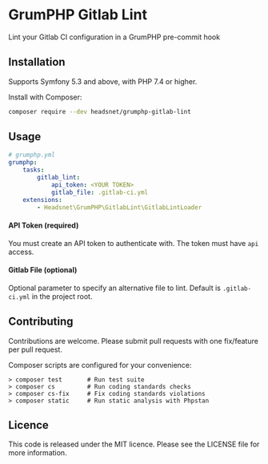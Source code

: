 # GrumPHP Gitlab Lint

Lint your Gitlab CI configuration in a GrumPHP pre-commit hook

## Installation

Supports Symfony 5.3 and above, with PHP 7.4 or higher.

Install with Composer:

```bash
composer require --dev headsnet/grumphp-gitlab-lint
```

## Usage

```yaml
# grumphp.yml
grumphp:
    tasks:
        gitlab_lint:
            api_token: <YOUR TOKEN>
            gitlab_file: .gitlab-ci.yml
    extensions:
        - Headsnet\GrumPHP\GitlabLint\GitlabLintLoader
```

#### API Token (required)

You must create an API token to authenticate with. The token must have `api` access.

#### Gitlab File (optional)

Optional parameter to specify an alternative file to lint. Default is `.gitlab-ci.yml` in the project root.

## Contributing

Contributions are welcome. Please submit pull requests with one fix/feature per
pull request.

Composer scripts are configured for your convenience:

```
> composer test       # Run test suite
> composer cs         # Run coding standards checks
> composer cs-fix     # Fix coding standards violations
> composer static     # Run static analysis with Phpstan
```

## Licence

This code is released under the MIT licence. Please see the LICENSE file for more information.


